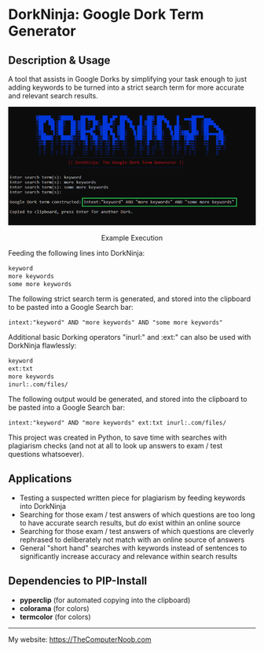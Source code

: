 # DorkNinja: Google Dork Term Generator

## Description & Usage
A tool that assists in Google Dorks by simplifying your task enough to just adding keywords to be turned into a strict search term for more accurate and relevant search results.

<div align="center">
<img src="https://raw.githubusercontent.com/SHUR1K-N/DorkNinja-Google-Dork-Term-Generator/master/Images/Example.png" >
<p>Example Execution</p>
</div>

Feeding the following lines into DorkNinja:
```
keyword
more keywords
some more keywords
```
The following strict search term is generated, and stored into the clipboard to be pasted into a Google Search bar:
```
intext:"keyword" AND "more keywords" AND "some more keywords"
```

Additional basic Dorking operators "inurl:" and :ext:" can also be used with DorkNinja flawlessly:
```
keyword
ext:txt
more keywords
inurl:.com/files/
```
The following output would be generated, and stored into the clipboard to be pasted into a Google Search bar:
```
intext:"keyword" AND "more keywords" ext:txt inurl:.com/files/
```

This project was created in Python, to save time with searches with plagiarism checks (and not at all to look up answers to exam / test questions whatsoever).

## Applications
- Testing a suspected written piece for plagiarism by feeding keywords into DorkNinja
- Searching for those exam / test answers of which questions are too long to have accurate search results, but *do* exist within an online source
- Searching for those exam / test answers of which questions are cleverly rephrased to deliberately not match with an online source of answers
- General "short hand" searches with keywords instead of sentences to significantly increase accuracy and relevance within search results

## Dependencies to PIP-Install
- **pyperclip** (for automated copying into the clipboard)
- **colorama** (for colors)
- **termcolor** (for colors)

------------

My website: https://TheComputerNoob.com
